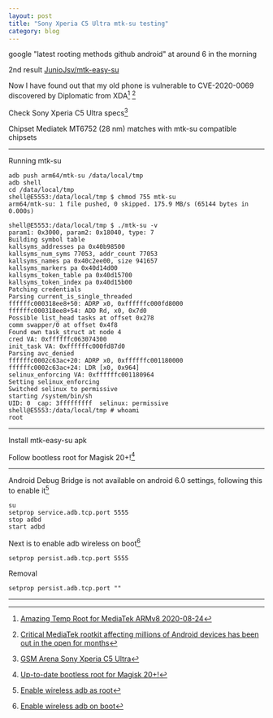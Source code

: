 ```yaml
---
layout: post
title: "Sony Xperia C5 Ultra mtk-su testing"
category: blog
---
```


google "latest rooting methods github android" at around 6 in the morning

2nd result [JunioJsv/mtk-easy-su](https://github.com/JunioJsv/mtk-easy-su)

Now I have found out that my old phone is vulnerable to CVE-2020-0069 discovered by Diplomatic from XDA[^1] [^2]

Check Sony Xperia C5 Ultra specs[^3]

Chipset Mediatek MT6752 (28 nm) matches with mtk-su compatible chipsets

---

Running mtk-su

```
adb push arm64/mtk-su /data/local/tmp
adb shell
cd /data/local/tmp
shell@E5553:/data/local/tmp $ chmod 755 mtk-su
arm64/mtk-su: 1 file pushed, 0 skipped. 175.9 MB/s (65144 bytes in 0.000s)

shell@E5553:/data/local/tmp $ ./mtk-su -v                                      
param1: 0x3000, param2: 0x18040, type: 7
Building symbol table
kallsyms_addresses pa 0x40b98500
kallsyms_num_syms 77053, addr_count 77053
kallsyms_names pa 0x40c2ee00, size 941657
kallsyms_markers pa 0x40d14d00
kallsyms_token_table pa 0x40d15700
kallsyms_token_index pa 0x40d15b00
Patching credentials
Parsing current_is_single_threaded
ffffffc000318ee8+50: ADRP x0, 0xffffffc000fd8000
ffffffc000318ee8+54: ADD Rd, x0, 0x7d0
Possible list_head tasks at offset 0x278
comm swapper/0 at offset 0x4f8
Found own task_struct at node 4
cred VA: 0xffffffc063074300
init_task VA: 0xffffffc000fd87d0
Parsing avc_denied
ffffffc0002c63ac+20: ADRP x0, 0xffffffc001180000
ffffffc0002c63ac+24: LDR [x0, 0x964]
selinux_enforcing VA: 0xffffffc001180964
Setting selinux_enforcing
Switched selinux to permissive
starting /system/bin/sh
UID: 0  cap: 3fffffffff  selinux: permissive  
shell@E5553:/data/local/tmp # whoami
root
```

---

Install mtk-easy-su apk


Follow bootless root for Magisk 20+![^4]

---

Android Debug Bridge is not available on android 6.0 settings, following this to enable it[^5]

```
su
setprop service.adb.tcp.port 5555
stop adbd
start adbd
```

Next is to enable adb wireless on boot[^6] 

```
setprop persist.adb.tcp.port 5555
```

Removal

```
setprop persist.adb.tcp.port ""
```

---

[^1]: [Amazing Temp Root for MediaTek ARMv8 2020-08-24](https://forum.xda-developers.com/t/amazing-temp-root-for-mediatek-armv8-2020-08-24.3922213/)
[^2]: [Critical MediaTek rootkit affecting millions of Android devices has been out in the open for months](https://www.xda-developers.com/mediatek-su-rootkit-exploit/)
[^3]: [GSM Arena Sony Xperia C5 Ultra](https://www.gsmarena.com/sony_xperia_c5_ultra-7463.php)
[^4]: [Up-to-date bootless root for Magisk 20+!](https://forum.xda-developers.com/t/amazing-temp-root-for-mediatek-armv8-2020-08-24.3922213/post-82081703)
[^5]: [Enable wireless adb as root](https://stackoverflow.com/a/31327918/10025507)
[^6]: [Enable wireless adb on boot](https://stackoverflow.com/a/34219466/10025507)
